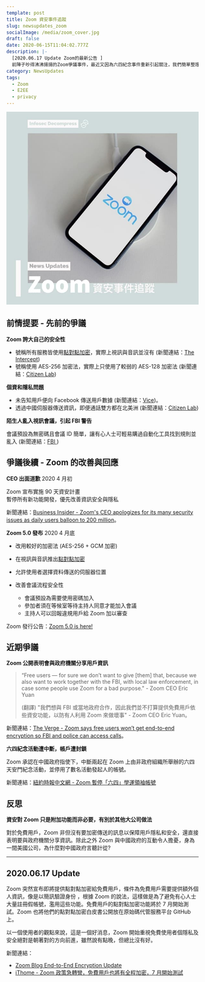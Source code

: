 ```yaml
---
template: post
title: Zoom 資安事件追蹤
slug: newsupdates_zoom
socialImage: /media/zoom_cover.jpg
draft: false
date: 2020-06-15T11:04:02.777Z
description: |-
  [2020.06.17 Update Zoom的最新公告 ]  
  前陣子吵得沸沸揚揚的Zoom爭議事件，最近又因為六四紀念事件重新引起關注，我們簡單整理了一下發生了什麼事，一起來了解一下吧～
category: NewsUpdates
tags:
  - Zoom
  - E2EE
  - privacy
---
```


![](/media/zoom_cover.jpg)

## 前情提要 - 先前的爭議

**Zoom 誇大自己的安全性**

- 號稱所有服務皆使用[點對點加密](/posts/ep4-do-we-need-vpn#end-to-end-encryption-點對點加密)，實際上視訊與音訊並沒有 (新聞連結：[The Intercept](https://theintercept.com/2020/03/31/zoom-meeting-encryption/))
- 號稱使用 AES-256 加密法，實際上只使用了較弱的 AES-128 加密法 (新聞連結：[](https://www.ithome.com.tw/news/136762)[Citizen Lab](https://citizenlab.ca/2020/04/move-fast-roll-your-own-crypto-a-quick-look-at-the-confidentiality-of-zoom-meetings/))

**個資和隱私問題**

- 未告知用戶便向 Facebook 傳送用戶數據 (新聞連結：[](https://www.ithome.com.tw/news/136648)[Vice](https://www.vice.com/en_us/article/k7e599/zoom-ios-app-sends-data-to-facebook-even-if-you-dont-have-a-facebook-account))。
- 透過中國伺服器傳送資訊，即便通話雙方都在北美洲 (新聞連結：[](https://www.ithome.com.tw/news/136762)[Citizen Lab](https://citizenlab.ca/2020/04/move-fast-roll-your-own-crypto-a-quick-look-at-the-confidentiality-of-zoom-meetings/))

**陌生人亂入視訊會議，引起 FBI 警告**

會議預設為無密碼且會議 ID 簡單，讓有心人士可輕易購過自動化工具找到規則並亂入 (新聞連結：[](https://www.ithome.com.tw/news/136668)[FBI ](https://www.fbi.gov/contact-us/field-offices/boston/news/press-releases/fbi-warns-of-teleconferencing-and-online-classroom-hijacking-during-covid-19-pandemic))

## 爭議後續 - Zoom 的改善與回應

**CEO 出面道歉** 2020 4 月初

Zoom 宣布實施 90 天資安計畫\
暫停所有新功能開發，優先改善資訊安全與隱私

新聞連結：[Business Insider - Zoom's CEO apologizes for its many security issues as daily users balloon to 200 million](https://www.businessinsider.com/zoom-ceo-sorry-privacy-security-2020-4)。

**Zoom 5.0 發布** 2020 4 月底

- 改用較好的加密法 (AES-256 + GCM 加密)
- 在視訊與音訊推出[點對點加密](/posts/ep4-do-we-need-vpn#end-to-end-encryption-點對點加密)
- 允許使用者選擇資料傳送的伺服器位置
- 改善會議流程安全性

  - 會議預設為需要使用密碼加入
  - 參加者須在等候室等待主持人同意才能加入會議
  - 主持人可以回報違規用戶給 Zoom 加以審查

Zoom 發行公告：[Zoom 5.0 is here!](https://zoom.us/docs/en-us/zoom-v5-0.html)

## 近期爭議

**Zoom 公開表明會與政府機關分享用戶資訊**

> “Free users — for sure we don’t want to give \[them] that, because we also want to work together with the FBI, with local law enforcement, in case some people use Zoom for a bad purpose." - Zoom CEO Eric Yuan
>
> (翻譯) "我們想與 FBI 或當地政府合作，因此我們並不打算提供免費用戶依些資安功能，以防有人利用 Zoom 來做壞事" - Zoom CEO Eric Yuan。

新聞連結：[The Verge - Zoom says free users won’t get end-to-end encryption so FBI and police can access calls](https://www.theverge.com/2020/6/3/21279355/zoom-end-encryption-calls-fbi-police-free-users)。

**六四紀念活動遭中斷，帳戶遭封鎖**

Zoom 承認在中國政府指使下，中斷兩起在 Zoom 上由非政府組織所舉辦的六四天安門紀念活動，並停用了數名活動發起人的帳號。

新聞連結：[紐約時報中文網 - Zoom 暫停「六四」學運領袖帳號](https://cn.nytimes.com/technology/20200612/zoom-china-tiananmen-square/zh-hant/)

## 反思

**資安對 Zoom 只是附加功能而非必要，有別於其他大公司做法**

對於免費用戶，Zoom 非但沒有要加密傳送的訊息以保障用戶隱私和安全，還直接表明要與政府機關分享資訊。除此之外 Zoom 與中國政府的互動令人擔憂，身為一間美國公司，為什麼對中國政府言聽計從?

---

## 2020.06.17 Update

Zoom 突然宣布即將提供點對點加密給免費用戶，條件為免費用戶需要提供額外個人資訊，像是以簡訊驗證身份 ，根據 Zoom 的說法，這樣做是為了避免有心人士大量註冊假帳號，濫用這些功能。免費用戶的點對點加密功能將於 7 月開始測試。Zoom 也將他們的點對點加密白皮書公開放在原始碼代管服務平台 GitHub 上。

以一個使用者的觀點來說，這是一個好消息，Zoom 開始重視免費使用者個隱私及安全絕對是朝著對的方向前進，雖然說有點晚，但總比沒有好。

新聞連結：

- [Zoom Blog End-to-End Encryption Update](https://blog.zoom.us/wordpress/2020/06/17/end-to-end-encryption-update/)
- [iThome - Zoom 政策急轉彎，免費用戶也將有全程加密，7 月開始測試](https://www.ithome.com.tw/news/138310)
